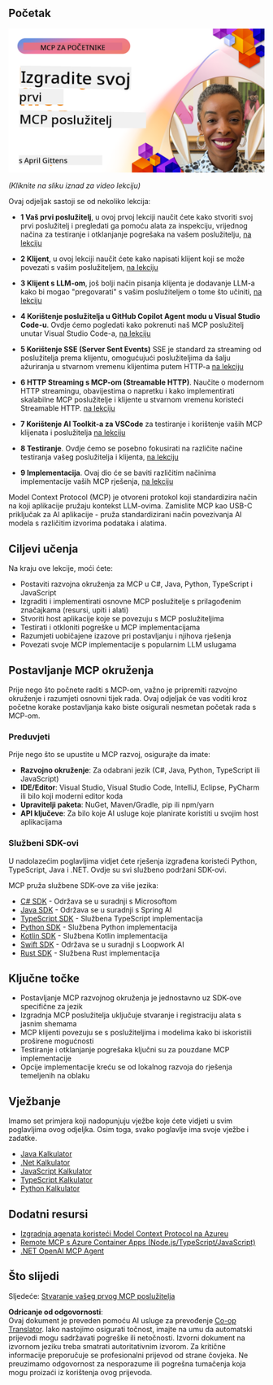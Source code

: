 <!--
CO_OP_TRANSLATOR_METADATA:
{
  "original_hash": "858362ce0118de3fec0f9114bf396101",
  "translation_date": "2025-08-18T22:08:45+00:00",
  "source_file": "03-GettingStarted/README.md",
  "language_code": "hr"
}
-->
## Početak  

[![Izgradite svoj prvi MCP poslužitelj](../../../translated_images/04.0ea920069efd979a0b2dad51e72c1df7ead9c57b3305796068a6cee1f0dd6674.hr.png)](https://youtu.be/sNDZO9N4m9Y)

_(Kliknite na sliku iznad za video lekciju)_

Ovaj odjeljak sastoji se od nekoliko lekcija:

- **1 Vaš prvi poslužitelj**, u ovoj prvoj lekciji naučit ćete kako stvoriti svoj prvi poslužitelj i pregledati ga pomoću alata za inspekciju, vrijednog načina za testiranje i otklanjanje pogrešaka na vašem poslužitelju, [na lekciju](01-first-server/README.md)

- **2 Klijent**, u ovoj lekciji naučit ćete kako napisati klijent koji se može povezati s vašim poslužiteljem, [na lekciju](02-client/README.md)

- **3 Klijent s LLM-om**, još bolji način pisanja klijenta je dodavanje LLM-a kako bi mogao "pregovarati" s vašim poslužiteljem o tome što učiniti, [na lekciju](03-llm-client/README.md)

- **4 Korištenje poslužitelja u GitHub Copilot Agent modu u Visual Studio Code-u**. Ovdje ćemo pogledati kako pokrenuti naš MCP poslužitelj unutar Visual Studio Code-a, [na lekciju](04-vscode/README.md)

- **5 Korištenje SSE (Server Sent Events)** SSE je standard za streaming od poslužitelja prema klijentu, omogućujući poslužiteljima da šalju ažuriranja u stvarnom vremenu klijentima putem HTTP-a [na lekciju](05-sse-server/README.md)

- **6 HTTP Streaming s MCP-om (Streamable HTTP)**. Naučite o modernom HTTP streamingu, obavijestima o napretku i kako implementirati skalabilne MCP poslužitelje i klijente u stvarnom vremenu koristeći Streamable HTTP. [na lekciju](06-http-streaming/README.md)

- **7 Korištenje AI Toolkit-a za VSCode** za testiranje i korištenje vaših MCP klijenata i poslužitelja [na lekciju](07-aitk/README.md)

- **8 Testiranje**. Ovdje ćemo se posebno fokusirati na različite načine testiranja vašeg poslužitelja i klijenta, [na lekciju](08-testing/README.md)

- **9 Implementacija**. Ovaj dio će se baviti različitim načinima implementacije vaših MCP rješenja, [na lekciju](09-deployment/README.md)

Model Context Protocol (MCP) je otvoreni protokol koji standardizira način na koji aplikacije pružaju kontekst LLM-ovima. Zamislite MCP kao USB-C priključak za AI aplikacije - pruža standardizirani način povezivanja AI modela s različitim izvorima podataka i alatima.

## Ciljevi učenja

Na kraju ove lekcije, moći ćete:

- Postaviti razvojna okruženja za MCP u C#, Java, Python, TypeScript i JavaScript
- Izgraditi i implementirati osnovne MCP poslužitelje s prilagođenim značajkama (resursi, upiti i alati)
- Stvoriti host aplikacije koje se povezuju s MCP poslužiteljima
- Testirati i otkloniti pogreške u MCP implementacijama
- Razumjeti uobičajene izazove pri postavljanju i njihova rješenja
- Povezati svoje MCP implementacije s popularnim LLM uslugama

## Postavljanje MCP okruženja

Prije nego što počnete raditi s MCP-om, važno je pripremiti razvojno okruženje i razumjeti osnovni tijek rada. Ovaj odjeljak će vas voditi kroz početne korake postavljanja kako biste osigurali nesmetan početak rada s MCP-om.

### Preduvjeti

Prije nego što se upustite u MCP razvoj, osigurajte da imate:

- **Razvojno okruženje**: Za odabrani jezik (C#, Java, Python, TypeScript ili JavaScript)
- **IDE/Editor**: Visual Studio, Visual Studio Code, IntelliJ, Eclipse, PyCharm ili bilo koji moderni editor koda
- **Upravitelji paketa**: NuGet, Maven/Gradle, pip ili npm/yarn
- **API ključeve**: Za bilo koje AI usluge koje planirate koristiti u svojim host aplikacijama

### Službeni SDK-ovi

U nadolazećim poglavljima vidjet ćete rješenja izgrađena koristeći Python, TypeScript, Java i .NET. Ovdje su svi službeno podržani SDK-ovi.

MCP pruža službene SDK-ove za više jezika:
- [C# SDK](https://github.com/modelcontextprotocol/csharp-sdk) - Održava se u suradnji s Microsoftom
- [Java SDK](https://github.com/modelcontextprotocol/java-sdk) - Održava se u suradnji s Spring AI
- [TypeScript SDK](https://github.com/modelcontextprotocol/typescript-sdk) - Službena TypeScript implementacija
- [Python SDK](https://github.com/modelcontextprotocol/python-sdk) - Službena Python implementacija
- [Kotlin SDK](https://github.com/modelcontextprotocol/kotlin-sdk) - Službena Kotlin implementacija
- [Swift SDK](https://github.com/modelcontextprotocol/swift-sdk) - Održava se u suradnji s Loopwork AI
- [Rust SDK](https://github.com/modelcontextprotocol/rust-sdk) - Službena Rust implementacija

## Ključne točke

- Postavljanje MCP razvojnog okruženja je jednostavno uz SDK-ove specifične za jezik
- Izgradnja MCP poslužitelja uključuje stvaranje i registraciju alata s jasnim shemama
- MCP klijenti povezuju se s poslužiteljima i modelima kako bi iskoristili proširene mogućnosti
- Testiranje i otklanjanje pogrešaka ključni su za pouzdane MCP implementacije
- Opcije implementacije kreću se od lokalnog razvoja do rješenja temeljenih na oblaku

## Vježbanje

Imamo set primjera koji nadopunjuju vježbe koje ćete vidjeti u svim poglavljima ovog odjeljka. Osim toga, svako poglavlje ima svoje vježbe i zadatke.

- [Java Kalkulator](./samples/java/calculator/README.md)
- [.Net Kalkulator](../../../03-GettingStarted/samples/csharp)
- [JavaScript Kalkulator](./samples/javascript/README.md)
- [TypeScript Kalkulator](./samples/typescript/README.md)
- [Python Kalkulator](../../../03-GettingStarted/samples/python)

## Dodatni resursi

- [Izgradnja agenata koristeći Model Context Protocol na Azureu](https://learn.microsoft.com/azure/developer/ai/intro-agents-mcp)
- [Remote MCP s Azure Container Apps (Node.js/TypeScript/JavaScript)](https://learn.microsoft.com/samples/azure-samples/mcp-container-ts/mcp-container-ts/)
- [.NET OpenAI MCP Agent](https://learn.microsoft.com/samples/azure-samples/openai-mcp-agent-dotnet/openai-mcp-agent-dotnet/)

## Što slijedi

Sljedeće: [Stvaranje vašeg prvog MCP poslužitelja](01-first-server/README.md)

**Odricanje od odgovornosti**:  
Ovaj dokument je preveden pomoću AI usluge za prevođenje [Co-op Translator](https://github.com/Azure/co-op-translator). Iako nastojimo osigurati točnost, imajte na umu da automatski prijevodi mogu sadržavati pogreške ili netočnosti. Izvorni dokument na izvornom jeziku treba smatrati autoritativnim izvorom. Za kritične informacije preporučuje se profesionalni prijevod od strane čovjeka. Ne preuzimamo odgovornost za nesporazume ili pogrešna tumačenja koja mogu proizaći iz korištenja ovog prijevoda.